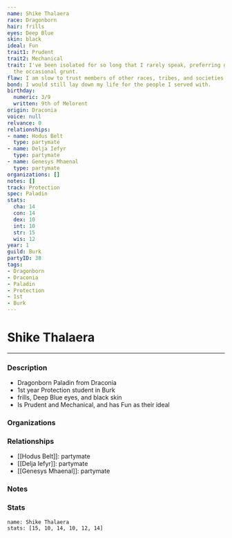 ```yaml
---
name: Shike Thalaera
race: Dragonborn
hair: frills
eyes: Deep Blue
skin: black
ideal: Fun
trait1: Prudent
trait2: Mechanical
trait: I've been isolated for so long that I rarely speak, preferring gestures and
  the occasional grunt.
flaw: I am slow to trust members of other races, tribes, and societies.
bond: I would still lay down my life for the people I served with.
birthday:
  numeric: 3/9
  written: 9th of Melorent
origin: Draconia
voice: null
relvance: 0
relationships:
- name: Hodus Belt
  type: partymate
- name: Delja Iefyr
  type: partymate
- name: Genesys Mhaenal
  type: partymate
organizations: []
notes: []
track: Protection
spec: Paladin
stats:
  cha: 14
  con: 14
  dex: 10
  int: 10
  str: 15
  wis: 12
year: 1
guild: Burk
partyID: 38
tags:
- Dragonborn
- Draconia
- Paladin
- Protection
- 1st
- Burk
---
```

# Shike Thalaera
---
### Description
- Dragonborn Paladin from Draconia
- 1st year Protection student in Burk
- frills, Deep Blue eyes, and black skin
- Is Prudent and Mechanical, and has Fun as their ideal

### Organizations

### Relationships
- [[Hodus Belt]]: partymate
- [[Delja Iefyr]]: partymate
- [[Genesys Mhaenal]]: partymate

### Notes

### Stats
```statblock
name: Shike Thalaera
stats: [15, 10, 14, 10, 12, 14]
```